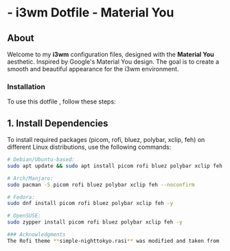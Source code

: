 # - i3wm Dotfile - Material You

## About
Welcome to my **i3wm** configuration files, designed with the **Material You** aesthetic. Inspired by Google's Material You design. The goal is to create a smooth and beautiful appearance for the i3wm environment.

### Installation

To use this dotfile , follow these steps:

## 1. Install Dependencies

To install required packages (picom, rofi, bluez, polybar, xclip, feh) on different Linux distributions, use the following commands:

```bash
# Debian/Ubuntu-based:
sudo apt update && sudo apt install picom rofi bluez polybar xclip feh -y

# Arch/Manjaro:
sudo pacman -S picom rofi bluez polybar xclip feh --noconfirm

# Fedora:
sudo dnf install picom rofi bluez polybar xclip feh -y

# OpenSUSE:
sudo zypper install picom rofi bluez polybar xclip feh -y

### Acknowledgments
The Rofi theme **simple-nighttokyo.rasi** was modified and taken from [Github Repository](https://github.com/newmanls/rofi-themes-collection)
